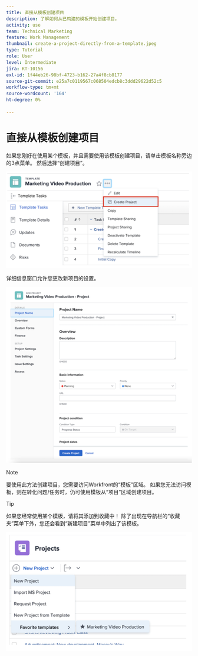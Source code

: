 ```yaml
---
title: 直接从模板创建项目
description: 了解如何从已构建的模板开始创建项目。
activity: use
team: Technical Marketing
feature: Work Management
thumbnail: create-a-project-directly-from-a-template.jpeg
type: Tutorial
role: User
level: Intermediate
jira: KT-10156
exl-id: 1f44eb26-98bf-4723-b162-27a4f8cb8177
source-git-commit: e25a7c0119567c068504edcb8c3ddd29622d52c5
workflow-type: tm+mt
source-wordcount: '164'
ht-degree: 0%

---
```


# 直接从模板创建项目

如果您刚好在使用某个模板，并且需要使用该模板创建项目，请单击模板名称旁边的3点菜单。 然后选择“创建项目”。

![菜单中的创建项目选项](assets/direct-template-01.png)

详细信息窗口允许您更改新项目的设置。

![项目创建页面](assets/direct-template-02.png)

>[!NOTE]
>
>要使用此方法创建项目，您需要访问Workfront的“模板”区域。 如果您无法访问模板，则在转化问题/任务时，仍可使用模板从“项目”区域创建项目。

>[!TIP]
>
>如果您经常使用某个模板，请将其添加到收藏中！ 除了出现在导航栏的“收藏夹”菜单下外，您还会看到“新建项目”菜单中列出了该模板。


![新项目收藏夹模板](assets/direct-template-03.png)
